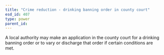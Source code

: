 ```yaml
---
title: "Crime reduction - drinking banning order in county court"
esd_id: 407
type: power
parent_id:  
---
```


A local authority may make an application in the county court for a drinking banning order or to vary or discharge that order if certain conditions are met.

